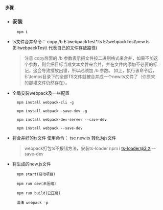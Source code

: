 #### 步骤  

* ### 安装
    > 
        npm i
* ts文件合并命令： copy  /b  E:\webpackTest\*.ts  E:\webpackTest\new.ts  (E:\webpackTest\   代表自己的文件存放路径)  
    > 注意
        copy后面的 /b  参数表示把文件按二进制格式来合并，如果不加这个参数，则会把目标当成文本文件来合并，并在文件内添加不必要的标记，这会导致播放出错，所以必须加 /b 参数。
        如上，执行该命令后，E:\temps目录下的全部TS文件就被合并成一个new.ts文件了（你原来的那堆文件仍然存在）。  
* 全局安装webpack及一些配置
    >
        npm install webpack-cli -g
    >
        npm install webpack -save-dev -g
    >
        npm install webpack-dev-server --save-dev
    >
        npm install webpack --save-dev
* 将合并好的ts文件  使用命令： tsc new.ts 转化为js文件  
    >  webpack打包ts不报错方法，安装ts-loader
        npm i ts-loader@3.X --save-dev
* 将生成的new.js文件
    >
        npm start(启动项目)
    > 
        npm run dev(未压缩)
    >
        npm run build(已压缩)
    >
        混淆 webpack -p  
